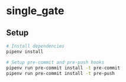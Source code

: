 # single_gate

## Setup
```sh
# Install dependencies
pipenv install

# Setup pre-commit and pre-push hooks
pipenv run pre-commit install -t pre-commit
pipenv run pre-commit install -t pre-push
```
